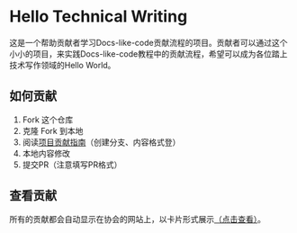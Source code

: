 # Hello Technical Writing

这是一个帮助贡献者学习Docs-like-code贡献流程的项目。贡献者可以通过这个小小的项目，来实践Docs-like-code教程中的贡献流程，希望可以成为各位踏上技术写作领域的Hello World。

## 如何贡献

1. Fork 这个仓库
2. 克隆 Fork 到本地
3. 阅读[项目贡献指南](./contribution_guidance.md)（创建分支、内容格式登）
4. 本地内容修改
5. 提交PR（注意填写PR格式）

## 查看贡献

所有的贡献都会自动显示在协会的网站上，以卡片形式展示[（点击查看）](https://hello.cqtca.com.cn)。
